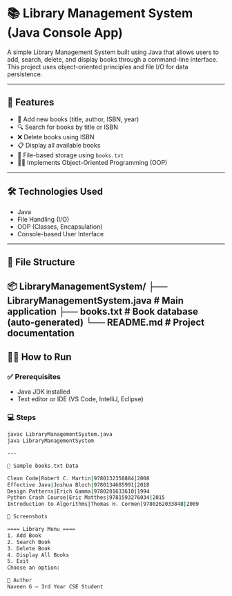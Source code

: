 # 📚 Library Management System (Java Console App)

A simple Library Management System built using Java that allows users to add, search, delete, and display books through a command-line interface. This project uses object-oriented principles and file I/O for data persistence.

---

## 🚀 Features

- 📖 Add new books (title, author, ISBN, year)
- 🔍 Search for books by title or ISBN
- ❌ Delete books using ISBN
- 📋 Display all available books
- 💾 File-based storage using `books.txt`
- 👨‍💻 Implements Object-Oriented Programming (OOP)

---

## 🛠 Technologies Used

- Java
- File Handling (I/O)
- OOP (Classes, Encapsulation)
- Console-based User Interface

---

## 📁 File Structure
📦 LibraryManagementSystem/ ├── LibraryManagementSystem.java # Main application ├── books.txt # Book database (auto-generated) └── README.md # Project documentation
---

## 🧑‍💻 How to Run

### ✅ Prerequisites
- Java JDK installed
- Text editor or IDE (VS Code, IntelliJ, Eclipse)

### 💻 Steps

```bash
javac LibraryManagementSystem.java
java LibraryManagementSystem

--- 

📂 Sample books.txt Data

Clean Code|Robert C. Martin|9780132350884|2008
Effective Java|Joshua Bloch|9780134685991|2018
Design Patterns|Erich Gamma|9780201633610|1994
Python Crash Course|Eric Matthes|9781593276034|2015
Introduction to Algorithms|Thomas H. Cormen|9780262033848|2009

📸 Screenshots

==== Library Menu ====
1. Add Book
2. Search Book
3. Delete Book
4. Display All Books
5. Exit
Choose an option:

👤 Author
Naveen G – 3rd Year CSE Student
